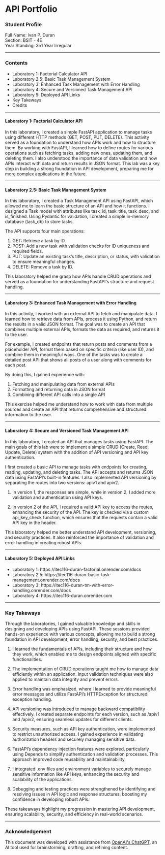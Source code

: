 # API Portfolio

<h3>Student Profile</h3>
Full Name: Ivan P. Duran <br>
Section: BSIT - 4E <br>
Year Standing: 3rd Year Irregular
<hr>

<h3>Contents</h3>
<ul>
  <li>Laboratory 1: Factorial Calculator API</li> 
  <li>Laboratory 2.5: Basic Task Management System</li>
  <li>Laboratory 3: Enhanced Task Management with Error Handling</li>
  <li>Laboratory 4: Secure and Versioned Task Management API</li>
  <li>Laboratory 5: Deployed API Links</li>
  <li>Key Takeways</li>
  <li>Credits</li>
</ul>
<hr>
    
<h4>Laboratory 1: Factorial Calculator API</h4>

In this laboratory, I created a simple FastAPI application to manage tasks using different HTTP methods (GET, POST, PUT, DELETE). This activity served as a foundation to understand how APIs work and how to structure them. By working with FastAPI, I learned how to define routes for various operations such as fetching tasks, adding new ones, updating them, and deleting them. I also understood the importance of data validation and how APIs interact with data and return results in JSON format. This lab was a key step in building a strong foundation in API development, preparing me for more complex applications in the future.
<hr>

<h4>Laboratory 2.5: Basic Task Management System</h4>

In this laboratory, I created a Task Management API using FastAPI, which allowed me to learn the basic structure of an API and how it functions. I designed a Task model with attributes like task_id, task_title, task_desc, and is_finished. Using Pydantic for validation, I created a simple in-memory database (task_db) to store tasks.

The API supports four main operations:
1. GET: Retrieve a task by ID.
2. POST: Add a new task with validation checks for ID uniqueness and required fields.
3. PUT: Update an existing task’s title, description, or status, with validation to ensure meaningful changes.
4. DELETE: Remove a task by ID.

This laboratory helped me grasp how APIs handle CRUD operations and served as a foundation for understanding FastAPI's structure and request handling.
<hr>

<h4>Laboratory 3: Enhanced Task Management with Error Handling</h4>
In this activity, I worked with an external API to fetch and manipulate data. I learned how to retrieve data from APIs, process it using Python, and return the results in a valid JSON format. The goal was to create an API that combines multiple external APIs, formats the data as required, and returns it to the user.

For example, I created endpoints that return posts and comments from a placeholder API, format them based on specific criteria (like user ID), and combine them in meaningful ways. One of the tasks was to create a detailed post API that shows all posts of a user along with comments for each post.

By doing this, I gained experience with:
1. Fetching and manipulating data from external APIs
2. Formatting and returning data in JSON format
3. Combining different API calls into a single API

This exercise helped me understand how to work with data from multiple sources and create an API that returns comprehensive and structured information to the user.
<hr>

<h4>Laboratory 4: Secure and Versioned Task Management API</h4>

In this laboratory, I created an API that manages tasks using FastAPI. The main goals of this lab were to implement a simple CRUD (Create, Read, Update, Delete) system with the addition of API versioning and API key authentication.

I first created a basic API to manage tasks with endpoints for creating, reading, updating, and deleting tasks. The API accepts and returns JSON data using FastAPI’s built-in features. I also implemented API versioning by separating the routes into two versions: apiv1 and apiv2.

1. In version 1, the responses are simple, while in version 2, I added more validation and authentication using API keys.
   
2. In version 2 of the API, I required a valid API key to access the routes, enhancing the security of the API. The key is checked via a custom api_key_check function, which ensures that the requests contain a valid API key in the header.

This laboratory helped me better understand API development, versioning, and security practices. It also reinforced the importance of validation and error handling in creating robust APIs.
<hr>

<h4>Laboratory 5: Deployed API Links</h4>
<ul>
  <li>Laboratory 1: https://itec116-duran-factorial.onrender.com/docs</li>
  <li>Laboratory 2.5: https://itec116-duran-basic-task-management.onrender.com/docs</li>
  <li>Laboratory 3: https://itec116-duran-tm-with-error-handling.onrender.com/docs</li>
  <li>Laboratory 4: https://itec116-duran.onrender.com</li>
</ul>
<hr>

<h3>Key Takeways</h3>
Through the laboratories, I gained valuable knowledge and skills in designing and developing APIs using FastAPI. These sessions provided hands-on experience with various concepts, allowing me to build a strong foundation in API development, error handling, security, and best practices.

1. I learned the fundamentals of APIs, including their structure and how they work, which enabled me to design endpoints aligned with specific functionalities.

2. The implementation of CRUD operations taught me how to manage data efficiently within an application. Input validation techniques were also applied to maintain data integrity and prevent errors.

3. Error handling was emphasized, where I learned to provide meaningful error messages and utilize FastAPI’s HTTPException for structured exception handling.

4. API versioning was introduced to manage backward compatibility effectively. I created separate endpoints for each version, such as /apiv1 and /apiv2, ensuring seamless updates for different clients.

5. Security measures, such as API key authentication, were implemented to restrict unauthorized access. I gained experience in validating authorization headers and securely managing sensitive data.

6. FastAPI’s dependency injection features were explored, particularly using Depends to simplify authentication and validation processes. This approach improved code reusability and maintainability.

7. I integrated .env files and environment variables to securely manage sensitive information like API keys, enhancing the security and scalability of the applications.

8. Debugging and testing practices were strengthened by identifying and resolving issues in API logic and response structures, boosting my confidence in developing robust APIs.

These takeaways highlight my progression in mastering API development, ensuring scalability, security, and efficiency in real-world scenarios.
<hr>

<h3>Acknowledgement</h3>
This document was developed with assistance from <a href="">OpenAI's ChatGPT</a>, an AI tool used for brainstorming, drafting, and refining content.

